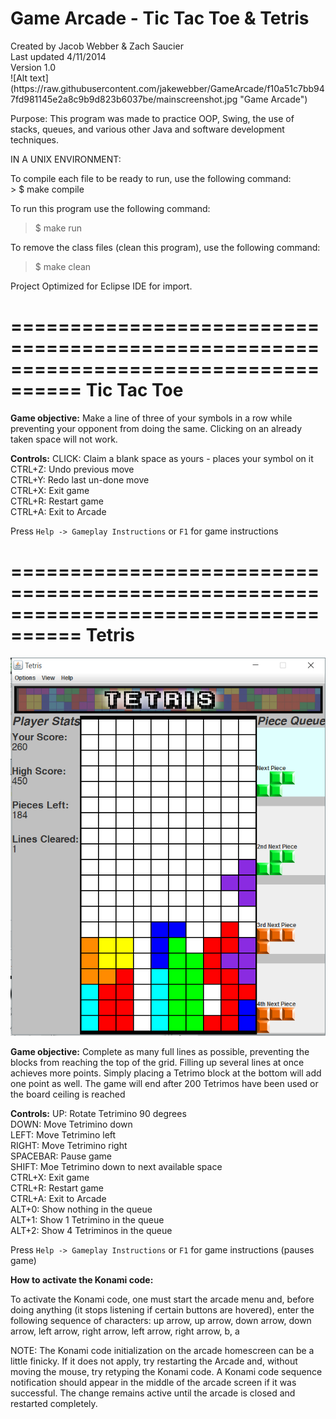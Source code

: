 Game Arcade - Tic Tac Toe & Tetris
=====================
<p>Created by Jacob Webber & Zach Saucier <br> Last updated 4/11/2014 <br> Version 1.0 <br>
![Alt text](https://raw.githubusercontent.com/jakewebber/GameArcade/f10a51c7bb947fd981145e2a8c9b9d823b6037be/mainscreenshot.jpg "Game Arcade")

Purpose:
	This program was made to practice OOP, Swing, the use of stacks, queues, and various
other Java and software development techniques.

IN A UNIX ENVIRONMENT: 
<p>To compile each file to be ready to run, use the following command: <br>
>	$ make compile	<br>

To run this program use the following command: <br>
>	$ make run <br>

To remove the class files (clean this program), use the following command: <br>
>	$ make clean <br>
	
Project Optimized for Eclipse IDE for import.  


====================================================================================
Tic Tac Toe
====================================================================================
<b>Game objective:</b>
	Make a line of three of your symbols in a row while preventing your opponent
from doing the same. Clicking on an already taken space will not work.

<b>Controls:</b>
	CLICK: Claim a blank space as yours - places your symbol on it <br>
	CTRL+Z: Undo previous move <br>
	CTRL+Y: Redo last un-done move <br>
	CTRL+X: Exit game <br>
	CTRL+R: Restart game <br>
	CTRL+A: Exit to Arcade <br>

Press `Help -> Gameplay Instructions` or `F1` for game instructions

====================================================================================
Tetris
====================================================================================
![Alt text](https://raw.githubusercontent.com/jakewebber/GameArcade/f10a51c7bb947fd981145e2a8c9b9d823b6037be/tetrisscreenshot.jpg "Tetris")

<b>Game objective:</b>
	Complete as many full lines as possible, preventing the blocks from reaching 
the top of the grid. Filling up several lines at once achieves more points. Simply 
placing a Tetrimo block at the bottom will add one point as well. The game will end 
after 200 Tetrimos have been used or the board ceiling is reached

<b>Controls:</b>
	UP: Rotate Tetrimino  90 degrees <br>
	DOWN: Move Tetrimino  down <br>
	LEFT: Move Tetrimino  left <br>
	RIGHT: Move Tetrimino  right <br>
	SPACEBAR: Pause game <br>
	SHIFT: Moe Tetrimino down to next available space <br>
	CTRL+X: Exit game <br>
	CTRL+R: Restart game <br>
	CTRL+A: Exit to Arcade <br>
	ALT+0: Show nothing in the queue <br>
	ALT+1: Show 1 Tetrimino in the queue <br>
	ALT+2: Show 4 Tetriminos in the queue <br>

Press `Help -> Gameplay Instructions` or `F1` for game instructions (pauses game) <br>

<b>How to activate the Konami code:</b>

To activate the Konami code, one must start the arcade menu and, before doing
anything (it stops listening if certain buttons are hovered), enter the
following sequence of characters:
	up arrow, up arrow, down arrow, down arrow, left arrow, right arrow,
	left arrow, right arrow, b, a

NOTE: The Konami code initialization on the arcade homescreen can be a little finicky.
If it does not apply, try restarting the Arcade and, without moving the mouse, try
retyping the Konami code. A Konami code sequence notification should appear in the 
middle of the arcade screen if it was successful. The change remains active until the
arcade is closed and restarted completely. 
